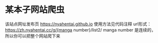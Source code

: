 # 某本子网站爬虫

该站点网址发布页 https://nyahentai.github.io
使用方法见代码注释
url形式：
https://zh.nyahentai.cc/g/{manga number}/list2/
manga number 是连续的，所以你可以把整个网站爬下来

